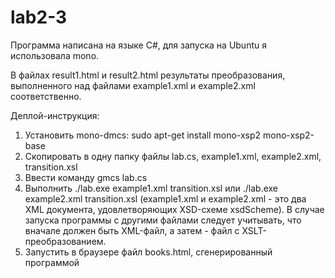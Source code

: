 lab2-3
======
Программа написана на языке C#, для запуска на Ubuntu я использовала mono.


В файлах result1.html и result2.html результаты преобразования, выполненного над файлами example1.xml и example2.xml соответственно.


Деплой-инструкция:

1. Установить mono-dmcs:
sudo apt-get install mono-xsp2 mono-xsp2-base
2. Скопировать в одну папку файлы lab.cs, example1.xml, example2.xml, transition.xsl
3. Ввести команду gmcs lab.cs
4. Выполнить ./lab.exe example1.xml transition.xsl
или ./lab.exe example2.xml transition.xsl
(example1.xml и example2.xml - это два XML документа, удовлетворяющих XSD-схеме xsdScheme).
В случае запуска программы с другими файлами следует учитывать, что вначале должен быть XML-файл, а затем - файл с XSLT-преобразованием.
5. Запустить в браузере файл books.html, сгенерированный программой
